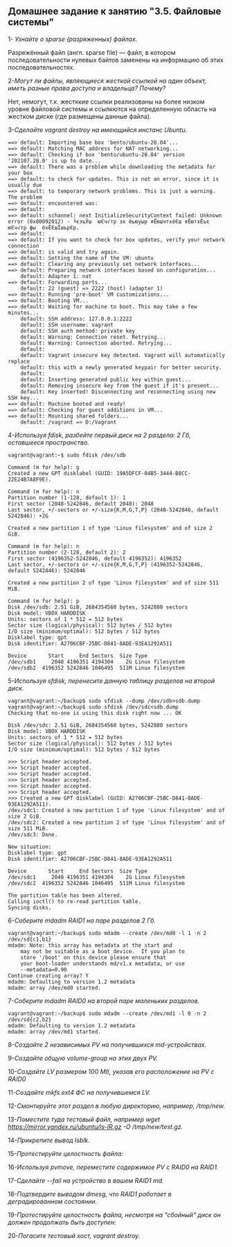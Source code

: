 Домашнее задание к занятию "3.5. Файловые системы"
------------------------------------------------------
1- *Узнайте о sparse (разряженных) файлах.*

Разрежённый файл (англ. sparse file) — файл, в котором последовательности нулевых байтов заменены на информацию об этих последовательностях.

2-*Могут ли файлы, являющиеся жесткой ссылкой на один объект, иметь разные права доступа и владельца? Почему?*

Нет, немогут, т.к. жестккие ссылки реализованы на более низком уровне файловой системы и ссылкются на определенную область на жестком диске (где размещены данные файла). 

3-*Сделайте vagrant destroy на имеющийся инстанс Ubuntu.*

```Bringing machine 'default' up with 'virtualbox' provider...
==> default: Importing base box 'bento/ubuntu-20.04'...
==> default: Matching MAC address for NAT networking...
==> default: Checking if box 'bento/ubuntu-20.04' version '202107.28.0' is up to date...
==> default: There was a problem while downloading the metadata for your box
==> default: to check for updates. This is not an error, since it is usually due
==> default: to temporary network problems. This is just a warning. The problem
==> default: encountered was:
==> default:
==> default: schannel: next InitializeSecurityContext failed: Unknown error (0x80092012) - ╘єэъЎш  юЄч√тр эх ёьюуыр яЁюшчтхёЄш яЁютхЁъє юЄч√тр фы  ёхЁЄшЇшърЄр.
==> default:
==> default: If you want to check for box updates, verify your network connection
==> default: is valid and try again.
==> default: Setting the name of the VM: ubuntu
==> default: Clearing any previously set network interfaces...
==> default: Preparing network interfaces based on configuration...
    default: Adapter 1: nat
==> default: Forwarding ports...
    default: 22 (guest) => 2222 (host) (adapter 1)
==> default: Running 'pre-boot' VM customizations...
==> default: Booting VM...
==> default: Waiting for machine to boot. This may take a few minutes...
    default: SSH address: 127.0.0.1:2222
    default: SSH username: vagrant
    default: SSH auth method: private key
    default: Warning: Connection reset. Retrying...
    default: Warning: Connection aborted. Retrying...
    default:
    default: Vagrant insecure key detected. Vagrant will automatically replace
    default: this with a newly generated keypair for better security.
    default:
    default: Inserting generated public key within guest...
    default: Removing insecure key from the guest if it's present...
    default: Key inserted! Disconnecting and reconnecting using new SSH key...
==> default: Machine booted and ready!
==> default: Checking for guest additions in VM...
==> default: Mounting shared folders...
    default: /vagrant => D:/Vagrant
```

4-*Используя fdisk, разбейте первый диск на 2 раздела: 2 Гб, оставшееся пространство.*

```
vagrant@vagrant:~$ sudo fdisk /dev/sdb

Command (m for help): g
Created a new GPT disklabel (GUID: 19A5DFCF-04B5-3444-B8CC-22E24B7A8F9E).

Command (m for help): n
Partition number (1-128, default 1): 1
First sector (2048-5242846, default 2048): 2048
Last sector, +/-sectors or +/-size{K,M,G,T,P} (2048-5242846, default 5242846): +2G

Created a new partition 1 of type 'Linux filesystem' and of size 2 GiB.

Command (m for help): n
Partition number (2-128, default 2): 2
First sector (4196352-5242846, default 4196352): 4196352
Last sector, +/-sectors or +/-size{K,M,G,T,P} (4196352-5242846, default 5242846): 5242846

Created a new partition 2 of type 'Linux filesystem' and of size 511 MiB.

Command (m for help): p
Disk /dev/sdb: 2.51 GiB, 2684354560 bytes, 5242880 sectors
Disk model: VBOX HARDDISK
Units: sectors of 1 * 512 = 512 bytes
Sector size (logical/physical): 512 bytes / 512 bytes
I/O size (minimum/optimal): 512 bytes / 512 bytes
Disklabel type: gpt
Disk identifier: A2706CBF-25BC-D841-8ADE-93EA1292A511

Device       Start     End Sectors  Size Type
/dev/sdb1     2048 4196351 4194304    2G Linux filesystem
/dev/sdb2  4196352 5242846 1046495  511M Linux filesystem

```

5-*Используя sfdisk, перенесите данную таблицу разделов на второй диск.*

```
vagrant@vagrant:~/backup$ sudo sfdisk --dump /dev/sdb>sdb.dump
vagrant@vagrant:~/backup$ sudo sfdisk /dev/sdc<sdb.dump
Checking that no-one is using this disk right now ... OK

Disk /dev/sdc: 2.51 GiB, 2684354560 bytes, 5242880 sectors
Disk model: VBOX HARDDISK
Units: sectors of 1 * 512 = 512 bytes
Sector size (logical/physical): 512 bytes / 512 bytes
I/O size (minimum/optimal): 512 bytes / 512 bytes

>>> Script header accepted.
>>> Script header accepted.
>>> Script header accepted.
>>> Script header accepted.
>>> Script header accepted.
>>> Script header accepted.
>>> Created a new GPT disklabel (GUID: A2706CBF-25BC-D841-8ADE-93EA1292A511).
/dev/sdc1: Created a new partition 1 of type 'Linux filesystem' and of size 2 GiB.
/dev/sdc2: Created a new partition 2 of type 'Linux filesystem' and of size 511 MiB.
/dev/sdc3: Done.

New situation:
Disklabel type: gpt
Disk identifier: A2706CBF-25BC-D841-8ADE-93EA1292A511

Device       Start     End Sectors  Size Type
/dev/sdc1     2048 4196351 4194304    2G Linux filesystem
/dev/sdc2  4196352 5242846 1046495  511M Linux filesystem

The partition table has been altered.
Calling ioctl() to re-read partition table.
Syncing disks.
```

6-*Соберите mdadm RAID1 на паре разделов 2 Гб.*

```
vagrant@vagrant:~/backup$ sudo mdadm --create /dev/md0 -l 1 -n 2 /dev/sd{c1,b1}
mdadm: Note: this array has metadata at the start and
    may not be suitable as a boot device.  If you plan to
    store '/boot' on this device please ensure that
    your boot-loader understands md/v1.x metadata, or use
    --metadata=0.90
Continue creating array? Y
mdadm: Defaulting to version 1.2 metadata
mdadm: array /dev/md0 started.

```

7-*Соберите mdadm RAID0 на второй паре маленьких разделов.*
```
vagrant@vagrant:~/backup$ sudo mdadm --create /dev/md1 -l 0 -n 2 /dev/sd{c2,b2}
mdadm: Defaulting to version 1.2 metadata
mdadm: array /dev/md1 started.
```

8-*Создайте 2 независимых PV на получившихся md-устройствах.*



9-*Создайте общую volume-group на этих двух PV.*

10-*Создайте LV размером 100 Мб, указав его расположение на PV с RAID0*

11-*Создайте mkfs.ext4 ФС на получившемся LV.*

12-*Смонтируйте этот раздел в любую директорию, например, /tmp/new.*

13-*Поместите туда тестовый файл, например wget https://mirror.yandex.ru/ubuntu/ls-lR.gz -O /tmp/new/test.gz.*

14-*Прикрепите вывод lsblk.*

15-*Протестируйте целостность файла:*

16-*Используя pvmove, переместите содержимое PV с RAID0 на RAID1.*

17-*Сделайте --fail на устройство в вашем RAID1 md.*

18-*Подтвердите выводом dmesg, что RAID1 работает в деградированном состоянии.*

19-*Протестируйте целостность файла, несмотря на "сбойный" диск он должен продолжать быть доступен:*

20-*Погасите тестовый хост, vagrant destroy.*

